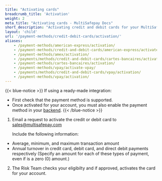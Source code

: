 ```yaml
---
title: "Activating cards"
breadcrumb_title: 'Activation'
weight: 2
meta_title: "Activating cards - MultiSafepay Docs"
short_description: "Activating credit and debit cards for your MultiSafepay account"
layout: 'child'
url: '/payment-methods/credit-debit-cards/activation/'
aliases: 
    - /payment-methods/american-express/activation/
    - /payment-methods/credit-and-debit-cards/american-express/activate-american-express/
    - /payment-methods/amex/activation/
    - /payments/methods/credit-and-debit-cards/cartes-bancaires/activation/
    - /payment-methods/cartes-bancaires/activation/
    - /payment-methods/vpay/activate-vpay/
    - /payments/methods/credit-and-debit-cards/vpay/activation/
    - /payment-methods/vpay/activation/
---
```

{{< blue-notice >}} If using a ready-made integration: 

- First check that the payment method is supported. 
- Once activated for your account, you must also enable the payment method in your [backend](/glossaries/multisafepay-glossary/#backend).  {{< /blue-notice >}}

1. Email a request to activate the credit or debit card to <sales@multisafepay.com>

    Include the following information:

- Average, minimum, and maximum transaction amount
- Annual turnover in credit card, debit card, and direct debit payments respectively (Specify an amount for each of these types of payment, even if is a zero (0) amount.)

2. The Risk Team checks your eligibilty and if approved, activates the card for your account.
